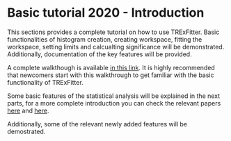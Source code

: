 # Basic tutorial 2020 - Introduction

This sections provides a complete tutorial on how to use TRExFitter. Basic functionalities of histogram creation, creating workspace, fitting the workspace, setting limits and calcualting significance will be demonstrated. Additionally, documentation of the key features will be provided.

A complete walkthough is available [in this link](../short_walkthrough.md). It is highly recommended that newcomers start with this walkthrough to get familiar with the basic functionality of TRExFitter.

Some basic features of the statistical analysis will be explained in the next parts, for a more complete introduction you can check the relevant papers [here](https://arxiv.org/pdf/1007.1727.pdf) and [here](https://arxiv.org/pdf/1503.07622.pdf).

Additionally, some of the relevant newly added features will be demostrated.
